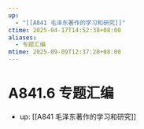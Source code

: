```yaml
---
up:
  - "[[A841 毛泽东著作的学习和研究]]"
ctime: 2025-04-17T14:52:38+08:00
aliases:
  - 专题汇编
mtime: 2025-09-09T12:37:20+08:00
---
```


# A841.6 专题汇编

- up: [[A841 毛泽东著作的学习和研究]]
